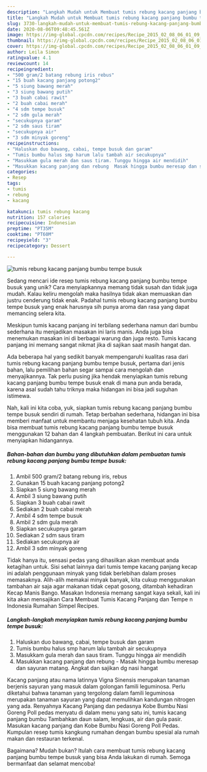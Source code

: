 ```yaml
---
description: "Langkah Mudah untuk Membuat tumis rebung kacang panjang bumbu tempe busuk, Enak Banget"
title: "Langkah Mudah untuk Membuat tumis rebung kacang panjang bumbu tempe busuk, Enak Banget"
slug: 3730-langkah-mudah-untuk-membuat-tumis-rebung-kacang-panjang-bumbu-tempe-busuk-enak-banget
date: 2020-08-06T09:48:45.561Z
image: https://img-global.cpcdn.com/recipes/Recipe_2015_02_08_06_01_09_231_df10a61ce1796d1127cd/751x532cq70/tumis-rebung-kacang-panjang-bumbu-tempe-busuk-foto-resep-utama.jpg
thumbnail: https://img-global.cpcdn.com/recipes/Recipe_2015_02_08_06_01_09_231_df10a61ce1796d1127cd/751x532cq70/tumis-rebung-kacang-panjang-bumbu-tempe-busuk-foto-resep-utama.jpg
cover: https://img-global.cpcdn.com/recipes/Recipe_2015_02_08_06_01_09_231_df10a61ce1796d1127cd/751x532cq70/tumis-rebung-kacang-panjang-bumbu-tempe-busuk-foto-resep-utama.jpg
author: Leila Simon
ratingvalue: 4.1
reviewcount: 14
recipeingredient:
- "500 gram/2 batang rebung iris rebus"
- "15 buah kacang panjang potong2"
- "5 siung bawang merah"
- "3 siung bawang putih"
- "3 buah cabai rawit"
- "2 buah cabai merah"
- "4 sdm tempe busuk"
- "2 sdm gula merah"
- "secukupnya garam"
- "2 sdm saus tiram"
- "secukupnya air"
- "3 sdm minyak goreng"
recipeinstructions:
- "Haluskan duo bawang, cabai, tempe busuk dan garam"
- "Tumis bumbu halus smp harum lalu tambah air secukupnya"
- "Masukkam gula merah dan saus tiram. Tunggu hingga air mendidih"
- "Masukkan kacang panjang dan rebung  Masak hingga bumbu meresap dan sayuran matang. Angkat dan sajikan dg nasi hangat"
categories:
- Resep
tags:
- tumis
- rebung
- kacang

katakunci: tumis rebung kacang 
nutrition: 157 calories
recipecuisine: Indonesian
preptime: "PT35M"
cooktime: "PT60M"
recipeyield: "3"
recipecategory: Dessert

---
```



![tumis rebung kacang panjang bumbu tempe busuk](https://img-global.cpcdn.com/recipes/Recipe_2015_02_08_06_01_09_231_df10a61ce1796d1127cd/751x532cq70/tumis-rebung-kacang-panjang-bumbu-tempe-busuk-foto-resep-utama.jpg)

Sedang mencari ide resep tumis rebung kacang panjang bumbu tempe busuk yang unik? Cara menyiapkannya memang tidak susah dan tidak juga mudah. Kalau keliru mengolah maka hasilnya tidak akan memuaskan dan justru cenderung tidak enak. Padahal tumis rebung kacang panjang bumbu tempe busuk yang enak harusnya sih punya aroma dan rasa yang dapat memancing selera kita.

Meskipun tumis kacang panjang ini terbilang sederhana namun dari bumbu sederhana itu menjadikan masakan ini laris manis. Anda juga bisa menemukan masakan ini di berbagai warung dan juga resto. Tumis kacang panjang ini memang sangat nikmat jika di sajikan saat masih hangat dan.

Ada beberapa hal yang sedikit banyak mempengaruhi kualitas rasa dari tumis rebung kacang panjang bumbu tempe busuk, pertama dari jenis bahan, lalu pemilihan bahan segar sampai cara mengolah dan menyajikannya. Tak perlu pusing jika hendak menyiapkan tumis rebung kacang panjang bumbu tempe busuk enak di mana pun anda berada, karena asal sudah tahu triknya maka hidangan ini bisa jadi suguhan istimewa.


Nah, kali ini kita coba, yuk, siapkan tumis rebung kacang panjang bumbu tempe busuk sendiri di rumah. Tetap berbahan sederhana, hidangan ini bisa memberi manfaat untuk membantu menjaga kesehatan tubuh kita. Anda bisa membuat tumis rebung kacang panjang bumbu tempe busuk menggunakan 12 bahan dan 4 langkah pembuatan. Berikut ini cara untuk menyiapkan hidangannya.

<!--inarticleads1-->

##### Bahan-bahan dan bumbu yang dibutuhkan dalam pembuatan tumis rebung kacang panjang bumbu tempe busuk:

1. Ambil 500 gram/2 batang rebung iris, rebus
1. Gunakan 15 buah kacang panjang potong2
1. Siapkan 5 siung bawang merah
1. Ambil 3 siung bawang putih
1. Siapkan 3 buah cabai rawit
1. Sediakan 2 buah cabai merah
1. Ambil 4 sdm tempe busuk
1. Ambil 2 sdm gula merah
1. Siapkan secukupnya garam
1. Sediakan 2 sdm saus tiram
1. Sediakan secukupnya air
1. Ambil 3 sdm minyak goreng


Tidak hanya itu, sensasi pedas yang dihasilkan akan membuat anda ketagihan untuk. Sisi sehat lainnya dari tumis tempe kacang panjang kecap ini adalah penggunaan minyak yang tidak berlebihan dalam proses memasaknya. Alih-alih memakai minyak banyak, kita cukup menggunakan tambahan air saja agar makanan tidak cepat gosong, ditambah kehadiran Kecap Manis Bango. Masakan Indonesia memang sangat kaya sekali, kali ini kita akan mensajikan Cara Membuat Tumis Kacang Panjang dan Tempe n Indonesia Rumahan Simpel Recipes. 

<!--inarticleads2-->

##### Langkah-langkah menyiapkan tumis rebung kacang panjang bumbu tempe busuk:

1. Haluskan duo bawang, cabai, tempe busuk dan garam
1. Tumis bumbu halus smp harum lalu tambah air secukupnya
1. Masukkam gula merah dan saus tiram. Tunggu hingga air mendidih
1. Masukkan kacang panjang dan rebung -  Masak hingga bumbu meresap dan sayuran matang. Angkat dan sajikan dg nasi hangat


Kacang panjang atau nama latinnya Vigna Sinensis merupakan tanaman berjenis sayuran yang masuk dalam golongan famili leguminosa. Perlu diketahui bahwa tanaman yang tergolong dalam famili leguminosa merupakan tanaman sayuran yang dapat memulihkan kandungan nitrogen yang ada. Renyahnya Kacang Panjang dan pedasnya Kobe Bumbu Nasi Goreng Poll pedas menyatu di dalam menu yang satu ini, tumis kacang panjang bumbu Tambahkan daun salam, lengkuas, air dan gula pasir. Masukan kacang panjang dan Kobe Bumbu Nasi Goreng Poll Pedas. Kumpulan resep tumis kangkung rumahan dengan bumbu spesial ala rumah makan dan restauran terkenal. 

Bagaimana? Mudah bukan? Itulah cara membuat tumis rebung kacang panjang bumbu tempe busuk yang bisa Anda lakukan di rumah. Semoga bermanfaat dan selamat mencoba!

